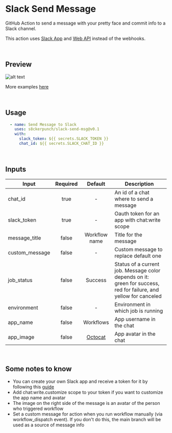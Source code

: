 # Slack Send Message

GitHub Action to send a message with your pretty face and commit info to a Slack channel. 

This action uses [Slack App](https://api.slack.com/start/apps) and [Web API](https://api.slack.com/web) instead of the webhooks.

<br>

## Preview
![alt text](https://github.com/s8ckerpunch/slack-send-msg/blob/main/images/examples/base.png)

More examples [here](https://github.com/s8ckerpunch/slack-send-msg/tree/main/images/examples)

<br>

## Usage
```yaml
  - name: Send Message to Slack
    uses: s8ckerpunch/slack-send-msg@v0.1
    with:
      slack_token: ${{ secrets.SLACK_TOKEN }}
      chat_id: ${{ secrets.SLACK_CHAT_ID }}
```

<br>

## Inputs

| Input          | Required |                                              Default                                              | Description                                                                                                       |
|----------------|:--------:|:-------------------------------------------------------------------------------------------------:|-------------------------------------------------------------------------------------------------------------------|
| chat_id        |   true   |                                                 -                                                 | An id of a chat where to send a message                                                                           |
| slack_token    |   true   |                                                 -                                                 | Oauth token for an app with chat:write scope                                                                      |
| message_title  |  false   |                                           Workflow name                                           | Title for the message                                                                                             |
| custom_message |  false   |                                                 -                                                 | Custom message to replace default one                                                                             |
| job_status     |  false   |                                              Success                                              | Status of a current job. Message color depends on it: green for success, red for failure, and yellow for canceled |
| environment    |  false   |                                                 -                                                 | Environment in which job is running                                                                               |
| app_name       |  false   |                                             Workflows                                             | App username in the chat                                                                                          |
| app_image      |  false   | [Octocat](https://github.com/s8ckerpunch/slack-send-msg/blob/main/images/app-avatar.png?raw=true) | App avatar in the chat                                                                                            |
<br>

## Some notes to know

- You can create your own Slack app and receive a token for it by following this [guide](https://api.slack.com/start/quickstart)
- Add chat:write.customize scope to your token if you want to customize the app name and avatar
- The image on the right side of the message is an avatar of the person who triggered workflow
- Set a custom message for action when you run workflow manually (via workflow_dispatch event).
If you don't do this, the main branch will be used as a source of message info
